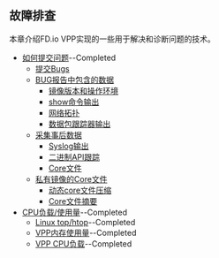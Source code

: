 ## 故障排查

本章介绍FD.io VPP实现的一些用于解决和诊断问题的技术。

* [如何提交问题](https://github.com/penybai/vpp-docs/blob/master/Troubleshooting/How-to-Report-an-Issue/How-to-Report-an-Issue.md)--Completed
  - [提交Bugs](https://github.com/penybai/vpp-docs/blob/master/Troubleshooting/How-to-Report-an-Issue/How-to-Report-an-Issue.md#提交Bugs)
  - [BUG报告中包含的数据](https://github.com/penybai/vpp-docs/blob/master/Troubleshooting/How-to-Report-an-Issue/How-to-Report-an-Issue.md#BUG报告中包含的数据)
    - [镜像版本和操作环境](https://github.com/penybai/vpp-docs/blob/master/Troubleshooting/How-to-Report-an-Issue/How-to-Report-an-Issue.md#镜像版本和操作环境)
    - [show命令输出](https://github.com/penybai/vpp-docs/blob/master/Troubleshooting/How-to-Report-an-Issue/How-to-Report-an-Issue.md#show命令输出)
    - [网络拓扑](https://github.com/penybai/vpp-docs/blob/master/Troubleshooting/How-to-Report-an-Issue/How-to-Report-an-Issue.md#网络拓扑)
    - [数据包跟踪器输出](https://github.com/penybai/vpp-docs/blob/master/Troubleshooting/How-to-Report-an-Issue/How-to-Report-an-Issue.md#数据包跟踪器输出)
  - [采集事后数据](https://github.com/penybai/vpp-docs/blob/master/Troubleshooting/How-to-Report-an-Issue/How-to-Report-an-Issue.md#采集事后数据)
    - [Syslog输出](https://github.com/penybai/vpp-docs/blob/master/Troubleshooting/How-to-Report-an-Issue/How-to-Report-an-Issue.md#Syslog输出)
    - [二进制API跟踪](https://github.com/penybai/vpp-docs/blob/master/Troubleshooting/How-to-Report-an-Issue/How-to-Report-an-Issue.md#二进制API跟踪)
    - [Core文件](https://github.com/penybai/vpp-docs/blob/master/Troubleshooting/How-to-Report-an-Issue/How-to-Report-an-Issue.md#Core文件)
  - [私有镜像的Core文件](https://github.com/penybai/vpp-docs/blob/master/Troubleshooting/How-to-Report-an-Issue/How-to-Report-an-Issue.md#私有镜像的Core文件)
    - [动态core文件压缩](https://github.com/penybai/vpp-docs/blob/master/Troubleshooting/How-to-Report-an-Issue/How-to-Report-an-Issue.md#动态core文件压缩)
    - [Core文件摘要](https://github.com/penybai/vpp-docs/blob/master/Troubleshooting/How-to-Report-an-Issue/How-to-Report-an-Issue.md#Core文件摘要)
* [CPU负载/使用量](https://github.com/penybai/vpp-docs/blob/master/Troubleshooting/CPU-Load-Usage/CPU-Load-Usage.md)--Completed
  - [Linux top/htop](https://github.com/penybai/vpp-docs/blob/master/Troubleshooting/CPU-Load-Usage/CPU-Load-Usage.md#Linux-top-htop)--Completed
  - [VPP内存使用量](https://github.com/penybai/vpp-docs/blob/master/Troubleshooting/CPU-Load-Usage/CPU-Load-Usage.md#VPP内存使用量)--Completed
  - [VPP CPU负载](https://github.com/penybai/vpp-docs/blob/master/Troubleshooting/CPU-Load-Usage/CPU-Load-Usage.md#VPP-CPU负载)--Completed
